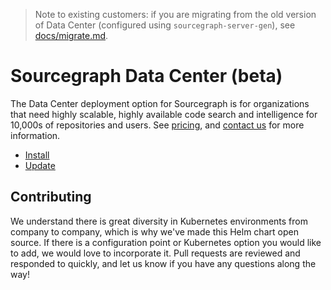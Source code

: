 > Note to existing customers: if you are migrating from the old version of Data Center (configured
> using `sourcegraph-server-gen`), see [docs/migrate.md](docs/migrate.md).

# Sourcegraph Data Center (beta)

The Data Center deployment option for Sourcegraph is for organizations that need highly scalable, highly available code
search and intelligence for 10,000s of repositories and users. See [pricing](https://about.sourcegraph.com/pricing/),
and [contact us](https://about.sourcegraph.com/contact/sales) for more information.

* [Install](docs/install.md)
* [Update](docs/update.md)


## Contributing

We understand there is great diversity in Kubernetes environments from company to company, which is
why we've made this Helm chart open source. If there is a configuration point or Kubernetes option
you would like to add, we would love to incorporate it. Pull requests are reviewed and responded to
quickly, and let us know if you have any questions along the way!
